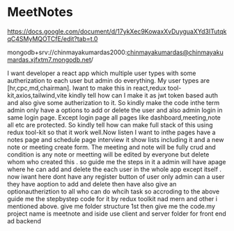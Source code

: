 # MeetNotes

https://docs.google.com/document/d/17ykXec9KowaxXvDuyguaXYd3ITutqkqC4SMyMQOTCfE/edit?tab=t.0



mongodb+srv://chinmayakumardas2000:chinmayakumardas@chinmayakumardas.xjfxtm7.mongodb.net/

I want developer a react app which multiple user types with some autherization to each user but admin do everything. My user types are [hr,cpc,md,chairman]. Iwant to make this in react,redux tool-kit,axios,tailwind,vite kindly tell how can I make it as jwt  token based auth and also give some autherization to it. So kindly make the code inthe term admin only have a options to add or delete the user and also admin login in same login page. Except login page all pages like dashboard,meeting,note all etc are protected. So kindly tell how can make full stack of this using redux tool-kit so that it work well.Now listen I want to inthe pages have a notes page and schedule page interview it  show lists including it and a new note or meeting create form. The meeting and note will be fully crud and condition is any note or meetting will be edited by everyone but delete whom who created this . so guide me the steps in it a admin will have apage where he can add and delete the each user in the whole app except itself . now iwant here dont have any register button of user only admin can a user they have aoption to add and delete then have also give an optionautheriztion to all who can do whcih task so accroding to the above guide me the stepbystep code for  it by redux toolkit nad mern and other i mentioned above. give me folder structure 1st then give me the code.my project name is meetnote and iside use client and server folder for front end ad backend